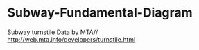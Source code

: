 # Subway-Fundamental-Diagram

Subway turnstile Data by MTA//
http://web.mta.info/developers/turnstile.html
